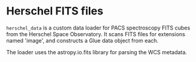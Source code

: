 # Herschel FITS files

`herschel_data` is a custom data loader for PACS spectroscopy FITS cubes
from the Herschel Space Observatory. It scans FITS files for
extensions named 'image', and constructs a Glue data object from each.

The loader uses the astropy.io.fits library for
parsing the WCS metadata.


